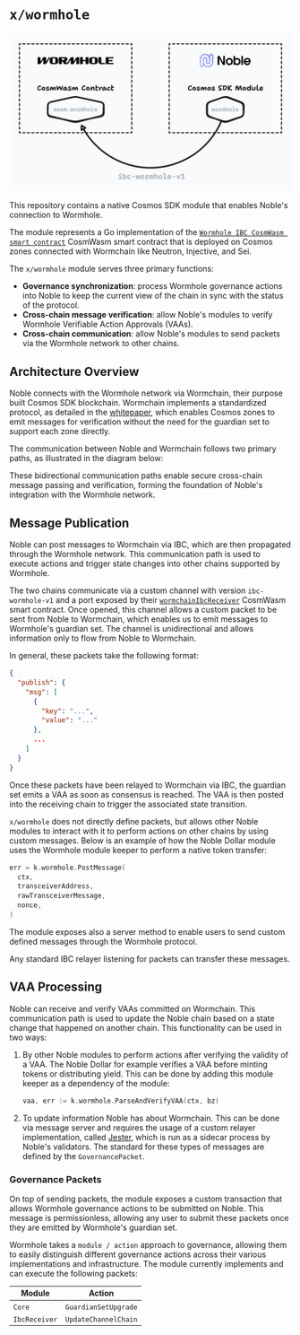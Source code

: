 # `x/wormhole`

![Architecture design](design.png)

This repository contains a native Cosmos SDK module that enables Noble's
connection to Wormhole.

The module represents a Go implementation of the
[`Wormhole IBC CosmWasm smart contract`][`wormholeIbc`] CosmWasm smart contract
that is deployed on Cosmos zones connected with Wormchain like Neutron,
Injective, and Sei.

The `x/wormhole` module serves three primary functions:

- **Governance synchronization**: process Wormhole governance actions into Noble
  to keep the current view of the chain in sync with the status of the protocol.
- **Cross-chain message verification**: allow Noble's modules to verify Wormhole
  Verifiable Action Approvals (VAAs).
- **Cross-chain communication**: allow Noble's modules to send packets via the
  Wormhole network to other chains.

## Architecture Overview

Noble connects with the Wormhole network via Wormchain, their purpose built
Cosmos SDK blockchain. Wormchain implements a standardized protocol, as detailed
in the [whitepaper][whitepaper], which enables Cosmos zones to emit messages for
verification without the need for the guardian set to support each zone
directly.

The communication between Noble and Wormchain follows two primary paths, as
illustrated in the diagram below:

These bidirectional communication paths enable secure cross-chain message
passing and verification, forming the foundation of Noble's integration with the
Wormhole network.

## Message Publication

Noble can post messages to Wormchain via IBC, which are then propagated through
the Wormhole network. This communication path is used to execute actions and
trigger state changes into other chains supported by Wormhole.

The two chains communicate via a custom channel with version `ibc-wormhole-v1`
and a port exposed by their [`wormchainIbcReceiver`][`wormchainIbcReceiver`]
CosmWasm smart contract. Once opened, this channel allows a custom packet to be
sent from Noble to Wormchain, which enables us to emit messages to Wormhole's
guardian set. The channel is unidirectional and allows information only to flow
from Noble to Wormchain.

In general, these packets take the following format:

```json
{
  "publish": {
    "msg": [
      {
        "key": "...",
        "value": "..."
      },
      ...
    ]
  }
}
```

Once these packets have been relayed to Wormchain via IBC, the guardian set
emits a VAA as soon as consensus is reached. The VAA is then posted into the
receiving chain to trigger the associated state transition.

`x/wormhole` does not directly define packets, but allows other Noble modules to
interact with it to perform actions on other chains by using custom messages.
Below is an example of how the Noble Dollar module uses the Wormhole module
keeper to perform a native token transfer:

```go
err = k.wormhole.PostMessage(
  ctx,
  transceiverAddress,
  rawTransceiverMessage,
  nonce,
)
```

The module exposes also a server method to enable users to send custom defined
messages through the Wormhole protocol.

Any standard IBC relayer listening for packets can transfer these messages.

## VAA Processing

Noble can receive and verify VAAs committed on Wormchain. This communication
path is used to update the Noble chain based on a state change that happened on
another chain. This functionality can be used in two ways:

1. By other Noble modules to perform actions after verifying the validity of a
   VAA. The Noble Dollar for example verifies a VAA before minting tokens or
   distributing yield. This can be done by adding this module keeper as a
   dependency of the module:

   ```go
   vaa, err := k.wormhole.ParseAndVerifyVAA(ctx, bz)
   ```

2. To update information Noble has about Wormchain. This can be done via message
   server and requires the usage of a custom relayer implementation, called
   [Jester], which is run as a sidecar process by Noble's validators. The
   standard for these types of messages are defined by the `GovernancePacket`.

### Governance Packets

On top of sending packets, the module exposes a custom transaction that allows
Wormhole governance actions to be submitted on Noble. This message is
permissionless, allowing any user to submit these packets once they are emitted
by Wormhole's guardian set.

Wormhole takes a `module / action` approach to governance, allowing them to
easily distinguish different governance actions across their various
implementations and infrastructure. The module currently implements and can
execute the following packets:

| Module        | Action               |
| ------------- | -------------------- |
| `Core`        | `GuardianSetUpgrade` |
| `IbcReceiver` | `UpdateChannelChain` |

[`wormholeIbc`]:
  https://github.com/wormhole-foundation/wormhole/tree/main/cosmwasm/contracts/wormhole-ibc
[`wormchainIbcReceiver`]:
  https://github.com/wormhole-foundation/wormhole/tree/main/cosmwasm/contracts/wormchain-ibc-receiver
[whitepaper]:
  https://github.com/wormhole-foundation/wormhole/blob/main/whitepapers/0012_ibc_generic_messaging.md
[jester]: https://github.com/noble-assets/jester
